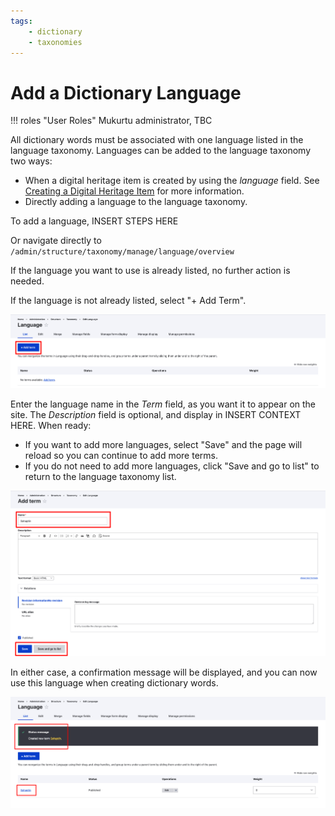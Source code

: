 ```yaml
---
tags:
    - dictionary
    - taxonomies
---
```


# Add a Dictionary Language

!!! roles "User Roles"
    Mukurtu administrator, TBC

All dictionary words must be associated with one language listed in the language taxonomy. Languages can be added to the language taxonomy two ways:
- When a digital heritage item is created by using the *language* field. See [Creating a Digital Heritage Item](../digital-heritage-items/CreateDHItem.md) for more information.
- Directly adding a language to the language taxonomy.

To add a language, INSERT STEPS HERE

Or navigate directly to `/admin/structure/taxonomy/manage/language/overview`

If the language you want to use is already listed, no further action is needed.

If the language is not already listed, select "+ Add Term".

![Screenshot of the language taxonomy list.](../_embeds/language-add-01.png)

Enter the language name in the *Term* field, as you want it to appear on the site.
The *Description* field is optional, and display in INSERT CONTEXT HERE.
When ready:

- If you want to add more languages, select "Save" and the page will reload so you can continue to add more terms.
- If you do not need to add more languages, click "Save and go to list" to return to the language taxonomy list.

![Screenshot of the add language form.](../_embeds/language-add-02.png)

In either case, a confirmation message will be displayed, and you can now use this language when creating dictionary words.

![Screenshot of the language taxonomy list with a success message..](../_embeds/language-add-03.png)